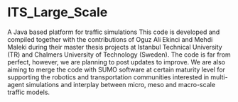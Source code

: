 # ITS_Large_Scale
A Java based platform for traffic simulations
This code is developed and compiled together with the contributions of Oguz Ali Ekinci and Mehdi Maleki during their master thesis projects at Istanbul Technical University (TR) and Chalmers University of Technology (Sweden). The code is far from perfect, however, we are planning to post updates to improve. We are also aiming to merge the code with SUMO software at certain maturity level for supporting the robotics and transportation communities interested in multi-agent simulations and interplay between micro, meso and macro-scale traffic models.  
